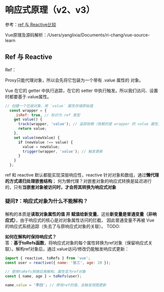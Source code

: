 # 响应式原理（v2、v3）
参考：[ref 与 Reactive比较](https://www.doubao.com/thread/w07d1ca27b840d9f5)

Vue原理及源码解析：/Users/yanglixia/Documents/ri-chang/vue-source-learn

## Ref 与 Reactive
Ref：

Proxy只能代理对象，所以会先将它包装为一个带有 .value 属性的 对象。

Vue 在它的 getter 中执行追踪，在它的 setter 中执行触发。所以我们访问、设置时都要基于.value属性。
```js
// 创建一个包装对象，用 `value` 属性存储原始值
  const wrapper = {
    _isRef: true, // 标识为 ref 类型
    get value() {
      track(wrapper, 'value'); // 追踪依赖（依赖的是 wrapper 的 value 属性）
      return value;
    },
    set value(newValue) {
      if (newValue !== value) {
        value = newValue;
        trigger(wrapper, 'value'); // 触发更新
      }
    }
  };
```

ref 和 reactive 默认都能实现深层响应性，reactive 针对对象和数组，通过**懒代理的方式递归处理嵌套结构**；
何为懒代理？对嵌套对象的响应式转换是延迟进行的，只有**当嵌套对象被访问时，才会将其转换为响应式对象**


### 疑问❓：响应式对象为什么不能解构？
解构的本质是**读取对象属性的值 并 赋值给新变量**。这些**新变量是普通变量（非响应式）**，由于响应式的核心是对对象属性访问的拦截，
因此普通变量不再被 Vue 的响应式系统追踪（失去了与原响应式对象的关联）。 TODO:

**如何在解构时保持响应式？**  
答：**基于toRefs函数**，将响应式对象的每个属性转换为ref对象（保留响应式关联）。解构ref对象后，通过.value访问/修改仍能触发响应式更新：
```js
import { reactive, toRefs } from 'vue';
const user = reactive({ name: '张三', age: 20 });

// 使用toRefs转换后再解构，属性变为ref对象
const { name, age } = toRefs(user);

name.value = '李四'; // 修改ref的值，会触发视图更新
```

